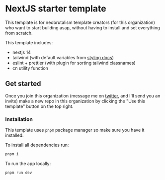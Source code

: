 # NextJS starter template

This template is for neobrutalism template creators (for this organization) who want to start building asap, without having to install and set everything from scratch.

This template includes:

- nextjs 14
- tailwind (with default variables from [styling docs](https://neobrutalism-components.vercel.app/docs/styling))
- eslint + prettier (with plugin for sorting tailwind classnames)
- cn utility function

## Get started

Once you join this organization (message me on [twitter](https://x.com/samuelbreznjak), and I'll send you an invite) make a new repo in this organization by clicking the "Use this template" button on the top right.

### Installation

This template uses `pnpm` package manager so make sure you have it installed.

To install all dependencies run: 

```bash
pnpm i
```

To run the app locally: 

```bash
pnpm run dev
```
